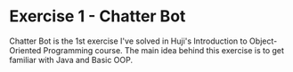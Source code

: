 # Exercise 1 - Chatter Bot
Chatter Bot is the 1st exercise I've solved in Huji's Introduction to Object-Oriented Programming course.
The main idea behind this exercise is to get familiar with Java and Basic OOP.

